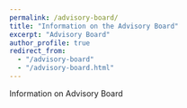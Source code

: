 ```yaml
---
permalink: /advisory-board/
title: "Information on the Advisory Board"
excerpt: "Advisory Board"
author_profile: true
redirect_from: 
  - "/advisory-board"
  - "/advisory-board.html"
---
```


Information on Advisory Board
